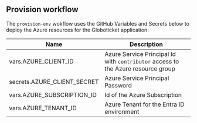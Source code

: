 ## Provision workflow

The `provision-env` wokflow uses the GitHub Variables and Secrets below to deploy the Azure resources for the Globoticket application:

|Name|Description|
|-|-|
|vars.AZURE_CLIENT_ID|Azure Service Principal Id with `contributor` access to the Azure resource group|
|secrets.AZURE_CLIENT_SECRET|Azure Service Principal Password|
|vars.AZURE_SUBSCRIPTION_ID|Id of the Azure Subscription|
|vars.AZURE_TENANT_ID|Azure Tenant for the Entra ID environment|